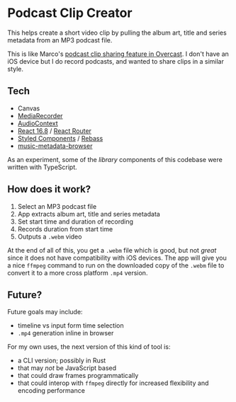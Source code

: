# Podcast Clip Creator

This helps create a short video clip by pulling the album art, title and series metadata from an MP3 podcast file.

This is like Marco's [podcast clip sharing feature in Overcast](https://marco.org/2019/04/27/overcast-clip-sharing). I don't have an iOS device but I do record podcasts, and wanted to share clips in a similar style.

## Tech

- Canvas
- [MediaRecorder](https://developer.mozilla.org/en-US/docs/Web/API/MediaRecorder)
- [AudioContext](https://developer.mozilla.org/en-US/docs/Web/API/AudioContext)
- [React 16.8](https://reactjs.org/blog/2019/02/06/react-v16.8.0.html) / [React Router](https://reacttraining.com/react-router/)
- [Styled Components](https://www.styled-components.com/) / [Rebass](https://rebassjs.org/)
- [music-metadata-browser](https://www.npmjs.com/package/music-metadata-browser)

As an experiment, some of the _library_ components of this codebase were written with TypeScript.

## How does it work?

1. Select an MP3 podcast file
2. App extracts album art, title and series metadata
3. Set start time and duration of recording
4. Records duration from start time
5. Outputs a `.webm` video

At the end of all of this, you get a `.webm` file which is good, but not _great_ since it does not have compatibility with iOS devices. The app will give you a nice `ffmpeg` command to run on the downloaded copy of the `.webm` file to convert it to a more cross platform `.mp4` version.

## Future?

Future goals may include:

* timeline vs input form time selection
* `.mp4` generation inline in browser

For my own uses, the next version of this kind of tool is:

* a CLI version; possibly in Rust
* that may _not_ be JavaScript based
* that could draw frames programmatically
* that could interop with `ffmpeg` directly for increased flexibility and encoding performance